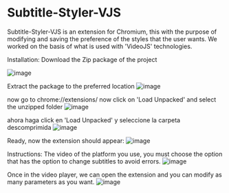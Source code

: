 # Subtitle-Styler-VJS
 
Subtitle-Styler-VJS is an extension for Chromium, this with the purpose of modifying and saving the preference of the styles that the user wants. 
We worked on the basis of what is used with 'VideoJS' technologies.

Installation:
Download the Zip package of the project

![image](https://github.com/user-attachments/assets/0453b8b1-7ff2-4290-9722-b883e6b8cc3f)

Extract the package to the preferred location
![image](https://github.com/user-attachments/assets/ecfa4916-bfaa-470a-b08f-53a0b75c4337)

now go to  chrome://extensions/
now click on 'Load Unpacked' and select the unzipped folder
![image](https://github.com/user-attachments/assets/d5f8fdb3-631d-49e2-b941-fbb07980f84f)

ahora haga click en 'Load Unpacked' y seleccione la carpeta descomprimida
![image](https://github.com/user-attachments/assets/7e2de596-aa5c-409d-86fb-75128cce20af)

Ready, now the extension should appear:
![image](https://github.com/user-attachments/assets/d817664b-b2f6-4a96-b759-da63c7181110)



Instructions:
The video of the platform you use, you must choose the option that has the option to change subtitles to avoid errors.
![image](https://github.com/user-attachments/assets/24e4fdab-3c4b-423d-af4d-4df4e0fe60e5)

Once in the video player, we can open the extension and you can modify as many parameters as you want. 
![image](https://github.com/user-attachments/assets/4023c77f-f837-42f4-bccf-a42e1da98814)

